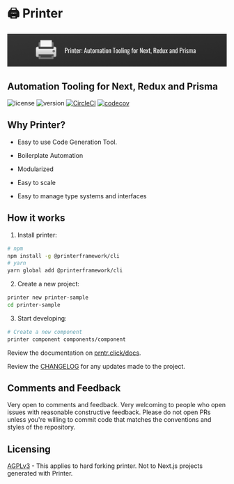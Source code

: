 # 🖨️ Printer

![Printer Banner](./banner.jpg "Printer Banner")

## Automation Tooling for Next, Redux and Prisma

![license](https://img.shields.io/badge/license-AGPLv3-blue.svg)
![version](https://img.shields.io/badge/version-1.1.1-blue.svg)
[![CircleCI](https://circleci.com/gh/PrinterFramework/CLI.svg?style=svg)](https://circleci.com/gh/PrinterFramework/CLI)
[![codecov](https://codecov.io/gh/PrinterFramework/CLI/branch/master/graph/badge.svg)](https://codecov.io/gh/PrinterFramework/CLI)

## Why Printer?

- Easy to use Code Generation Tool.

- Boilerplate Automation

- Modularized

- Easy to scale

- Easy to manage type systems and interfaces

## How it works

1. Install printer:

```bash
# npm
npm install -g @printerframework/cli
# yarn
yarn global add @printerframework/cli
```

2. Create a new project:

```bash
printer new printer-sample
cd printer-sample
```

3. Start developing:

```bash
# Create a new component
printer component components/component
```

Review the documentation on [prntr.click/docs](https://prntr.click/docs).

Review the [CHANGELOG](./CHANGELOG.md) for any updates made to the project.

## Comments and Feedback

Very open to comments and feedback. Very welcoming to people who open issues with reasonable constructive feedback. Please do not open PRs unless you're willing to commit code that matches the conventions and styles of the repository.

## Licensing

[AGPLv3](./LICENSE) - This applies to hard forking printer. Not to Next.js projects generated with Printer.
